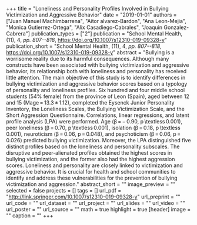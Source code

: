 +++
title = "Loneliness and Personality Profiles Involved in Bullying Victimization and Aggressive Behavior"
date = "2019-01-01"
authors = ["Juan Manuel Machimbarrena", "Aitor alvarez-Bardon", "Ana Leon-Mejia", "Monica Gutierrez-Ortega", "Alix Casadiego-Cabrales", "Joaquin Gonzalez-Cabrera"]
publication_types = ["2"]
publication = "School Mental Health, (11), 4, _pp. 807--818_, https://doi.org/10.1007/s12310-019-09328-y"
publication_short = "School Mental Health, (11), 4, _pp. 807--818_, https://doi.org/10.1007/s12310-019-09328-y"
abstract = "Bullying is a worrisome reality due to its harmful consequences. Although many constructs have been associated with bullying victimization and aggressive behavior, its relationship both with loneliness and personality has received little attention. The main objective of this study is to identify differences in bullying victimization and aggressive behavior scores based on a typology of personality and loneliness profiles. Six hundred and four middle school students (54% female) from the province of Leon (Spain), aged between 12 and 15 (Mage = 13.3 ± 1.12), completed the Eysenck Junior Personality Inventory, the Loneliness Scales, the Bullying Victimization Scale, and the Short Aggression Questionnaire. Correlations, linear regressions, and latent profile analysis (LPA) were performed. Age (β = − 0.90, p \textless 0.001), peer loneliness (β = 0.70, p \textless 0.001), isolation (β = 0.18, p \textless 0.001), neuroticism (β = 0.06, p = 0.048), and psychoticism (β = 0.06, p = 0.026) predicted bullying victimization. Moreover, the LPA distinguished five distinct profiles based on the loneliness and personality subscales. The disruptive and peer-alienated profiles obtained the highest scores in bullying victimization, and the former also had the highest aggression scores. Loneliness and personality are closely linked to victimization and aggressive behavior. It is crucial for health and school communities to identify and address these vulnerabilities for the prevention of bullying victimization and aggression."
abstract_short = ""
image_preview = ""
selected = false
projects = []
tags = []
url_pdf = "http://link.springer.com/10.1007/s12310-019-09328-y"
url_preprint = ""
url_code = ""
url_dataset = ""
url_project = ""
url_slides = ""
url_video = ""
url_poster = ""
url_source = ""
math = true
highlight = true
[header]
image = ""
caption = ""
+++
